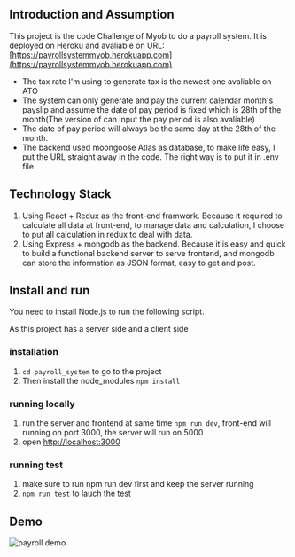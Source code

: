 
## Introduction and Assumption

This project is the code Challenge of Myob to do a payroll system. It is deployed on Heroku and avaliable on URL: [https://payrollsystemmyob.herokuapp.com](https://payrollsystemmyob.herokuapp.com)

* The tax rate I'm using to generate tax is the newest one avaliable on ATO
* The system can only generate and pay the current calendar month's payslip and assume the date of pay period is fixed which is 28th of the month(The version of can input the pay period is also avaliable)
* The date of pay period will always be the same day at the 28th of the month.
* The backend used moongoose Atlas as database, to make life easy, I put the URL straight away in the code. The right way is to put it in .env file

## Technology Stack
1. Using React + Redux as the front-end framwork. Because it required to calculate all data at front-end, to manage data and calculation, I choose to put all calculation in redux to deal with data.
2. Using Express + mongodb as the backend. Because it is easy and quick to build a functional backend server to serve frontend, and mongodb can store the information as JSON format, easy to get and post. 
## Install and run
You need to install Node.js to run the following script.

As this project has a server side and a client side

### installation
1. `cd payroll_system` to go to the project
2. Then install the node_modules `npm install`
### running locally
1. run the server and frontend at same time `npm run dev`, front-end will running on port 3000, the server will run on 5000
2. open [http://localhost:3000](http://localhost:3000)

### running test
1. make sure to run npm run dev first and keep the server running
2. `npm run test` to lauch the test

## Demo
![payroll demo](/demo.gif)



